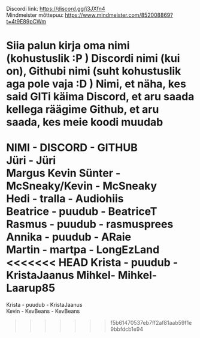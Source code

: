 ﻿Discordi link: https://discord.gg/j3JXfn4 <br />
Mindmeister mõttepuu: https://www.mindmeister.com/852008869?t=4t9E89pCWm


Siia palun kirja oma nimi (kohustuslik :P ) Discordi nimi (kui on), Githubi nimi (suht kohustuslik aga pole vaja :D )
Nimi, et näha, kes said GITi käima
Discord, et aru saada kellega räägime
Github, et aru saada, kes meie koodi muudab
<br />
<br />
NIMI - DISCORD - GITHUB <br />
Jüri - Jüri <br />
Margus Kevin Sünter - McSneaky/Kevin - McSneaky <br />
Hedi - tralla - Audiohiis <br />
Beatrice - puudub - BeatriceT <br />
Rasmus - puudub - rasmusprees <br />
Annika - puudub - ARaie <br />
Martin - martpa - LongEzLand</br>
<<<<<<< HEAD
Krista - puudub - KristaJaanus
Mihkel- Mihkel- Laarup85
=======
Krista - puudub - KristaJaanus</br>
Kevin - KevBeans - KevBeans
>>>>>>> f5b61470537eb7ff2af81aab59f1e9bbfdcb1e94
